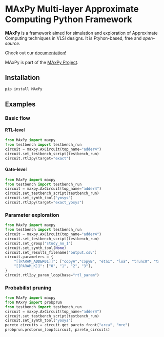 # MAxPy Multi-layer Approximate Computing Python Framework

**MAxPy** is a framework aimed for simulation and exploration of Approximate Computing techniques in VLSI designs. It is Ptyhon-based, free and *open-source*.

Check out our <a href="https://maxpy-project.github.io/MAxPy" target="_blank">documentation</a>!

MAxPy is part of the <a href="https://github.com/MAxPy-Project" target="_blank">MAxPy Project</a>.

## Installation
```sh
pip install MAxPy
```

## Examples
### Basic flow
#### RTL-level
```python
from MAxPy import maxpy
from testbench import testbench_run
circuit = maxpy.AxCircuit(top_name="adder4")
circuit.set_testbench_script(testbench_run)
circuit.rtl2py(target="exact")
```
#### Gate-level
```python
from MAxPy import maxpy
from testbench import testbench_run
circuit = maxpy.AxCircuit(top_name="adder4")
circuit.set_testbench_script(testbench_run)
circuit.set_synth_tool("yosys")
circuit.rtl2py(target="exact_yosys")
```
### Parameter exploration
```python
from MAxPy import maxpy
from testbench import testbench_run
circuit = maxpy.AxCircuit(top_name="adder4")
circuit.set_testbench_script(testbench_run)
circuit.set_group("study_no_1")
circuit.set_synth_tool(None)
circuit.set_results_filename("output.csv")
circuit.parameters = {
    "[[PARAM_ADDER01]]": ["copyA","copyB", "eta1", "loa", "trunc0", "trunc1"],
    "[[PARAM_K]]": ["0", "1", "2", "3"],
}
circuit.rtl2py_param_loop(base="rtl_param")
```
### Probabilist pruning
```python
from MAxPy import maxpy
from MAxPy import probprun
from testbench import testbench_run
circuit = maxpy.AxCircuit(top_name="adder4")
circuit.set_testbench_script(testbench_run)
circuit.set_synth_tool("yosys")
pareto_circuits = circuit.get_pareto_front("area", "mre")
probprun.probprun_loop(circuit, pareto_circuits)
```
